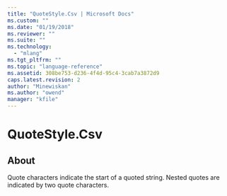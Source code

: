 ```yaml
---
title: "QuoteStyle.Csv | Microsoft Docs"
ms.custom: ""
ms.date: "01/19/2018"
ms.reviewer: ""
ms.suite: ""
ms.technology: 
  - "mlang"
ms.tgt_pltfrm: ""
ms.topic: "language-reference"
ms.assetid: 308be753-d236-4f4d-95c4-3cab7a3872d9
caps.latest.revision: 2
author: "Minewiskan"
ms.author: "owend"
manager: "kfile"
---
```

# QuoteStyle.Csv
## About
Quote characters indicate the start of a quoted string. Nested quotes are indicated by two quote characters.

